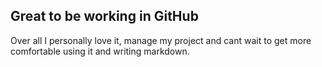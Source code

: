 ## Great to be working in GitHub

Over all I personally love it, manage my project and cant wait to get more comfortable using it and writing markdown.
